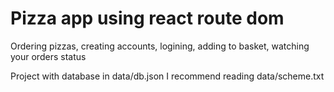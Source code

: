 # Pizza app using react route dom

Ordering pizzas, creating accounts, logining, adding to basket, watching your orders status

Project with database in data/db.json
I recommend reading data/scheme.txt
